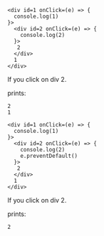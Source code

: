 ```
<div id=1 onClick=(e) => {
  console.log(1)
}>
  <div id=2 onClick=(e) => {
    console.log(2)
  }>
   2
  </div>
  1
</div>
```


If you click on div 2. 

prints: 
```
2
1
```

```
<div id=1 onClick=(e) => {
  console.log(1)
}>
  <div id=2 onClick=(e) => {
    console.log(2)
    e.preventDefault()
  }>
   2
  </div>
  1
</div>
```
If you click on div 2. 

prints:
```
2
```
